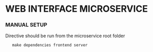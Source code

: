 # WEB INTERFACE MICROSERVICE

### MANUAL SETUP

Directive should be run from the microservice root folder

```
   make dependencies frontend server
```